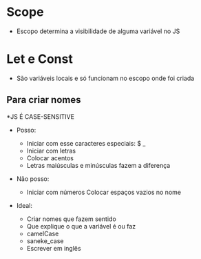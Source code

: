 # Scope

* Escopo determina a visibilidade de alguma variável no JS

# Let e Const

* São variáveis locais e só funcionam no escopo onde foi criada

## Para criar nomes

*JS É CASE-SENSITIVE

- Posso:
    * Iniciar com esse caracteres especiais: $ _
    * Iniciar com letras
    * Colocar acentos
    * Letras maiúsculas e minúsculas fazem a diferença

- Não posso:
    * Iniciar com números
     Colocar espaços vazios no nome

- Ideal:
    * Criar nomes que fazem sentido
    * Que explique o que a variável é ou faz
    * camelCase
    * saneke_case
    * Escrever em inglês

